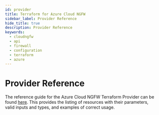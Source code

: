 ```yaml
---
id: provider
title: Terraform for Azure Cloud NGFW
sidebar_label: Provider Reference
hide_title: true
description: Provider Reference
keywords:
  - cloudngfw
  - api
  - firewall
  - configuration
  - terraform
  - azure
---
```


# Provider Reference

The reference guide for the Azure Cloud NGFW Terraform Provider can be found [here](https://registry.terraform.io/providers/hashicorp/azurerm/latest/docs/resources/palo_alto_local_rulestack). This provides the listing of resources with their parameters, valid inputs and types, and examples of correct usage.
